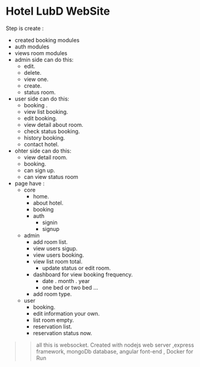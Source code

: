 # Hotel LubD WebSite 

Step is create :  
- created booking modules
- auth modules
- views room modules
- admin side can do this:
    - edit.
    - delete.
    - view one.
    - create.
    - status room.
- user side can do this:
    - booking .
    - view list booking.
    - edit booking.
    - view detail about room.
    - check status booking.
    - history booking.
    - contact hotel.
- ohter side can do this:
    - view detail room.
    - booking.
    - can sign up.
    - can view status room
- page have :
    - core
        - home.
        - about hotel.
        - booking
        - auth
            - signin
            - signup
    - admin
        - add room list.
        - view users sigup.
        - view users booking.
        - view list room total. 
            - update status or edit room.
        - dashboard for view  booking frequency.
            - date . month . year
            - one bed or two bed ...
        - add room type. 
    - user
        - booking.
        - edit information your own.
        - list room empty.
        - reservation list.
        - reservation status now.

>> all this is websocket. Created with nodejs web server ,express framework, mongoDb database, angular font-end , Docker for Run
